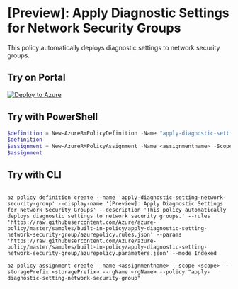 # [Preview]: Apply Diagnostic Settings for Network Security Groups

This policy automatically deploys diagnostic settings to network security groups.

## Try on Portal

[![Deploy to Azure](http://azuredeploy.net/deploybutton.png)](https://portal.azure.com/?feature.customportal=false&microsoft_azure_policy=true&microsoft_azure_policy_policyinsights=true&feature.microsoft_azure_security_policy=true&microsoft_azure_marketplace_policy=true#blade/Microsoft_Azure_Policy/CreatePolicyDefinitionBlade/uri/https%3A%2F%2Fraw.githubusercontent.com%2FAzure%2Fazure-policy%2Fmaster%2Fsamples%2Fbuilt-in-policy%2Fapply-diagnostic-setting-network-security-group%2Fazurepolicy.json)

## Try with PowerShell

````powershell
$definition = New-AzureRmPolicyDefinition -Name "apply-diagnostic-setting-network-security-group" -DisplayName "[Preview]: Apply Diagnostic Settings for Network Security Groups" -description "This policy automatically deploys diagnostic settings to network security groups." -Policy 'https://raw.githubusercontent.com/Azure/azure-policy/master/samples/built-in-policy/apply-diagnostic-setting-network-security-group/azurepolicy.rules.json' -Parameter 'https://raw.githubusercontent.com/Azure/azure-policy/master/samples/built-in-policy/apply-diagnostic-setting-network-security-group/azurepolicy.parameters.json' -Mode Indexed
$definition
$assignment = New-AzureRMPolicyAssignment -Name <assignmentname> -Scope <scope> -storagePrefix <storagePrefix> -rgName <rgName> -PolicyDefinition $definition
$assignment 
````

## Try with CLI

````cli

az policy definition create --name 'apply-diagnostic-setting-network-security-group' --display-name '[Preview]: Apply Diagnostic Settings for Network Security Groups' --description 'This policy automatically deploys diagnostic settings to network security groups.' --rules 'https://raw.githubusercontent.com/Azure/azure-policy/master/samples/built-in-policy/apply-diagnostic-setting-network-security-group/azurepolicy.rules.json' --params 'https://raw.githubusercontent.com/Azure/azure-policy/master/samples/built-in-policy/apply-diagnostic-setting-network-security-group/azurepolicy.parameters.json' --mode Indexed

az policy assignment create --name <assignmentname> --scope <scope> --storagePrefix <storagePrefix> --rgName <rgName> --policy "apply-diagnostic-setting-network-security-group" 

````
